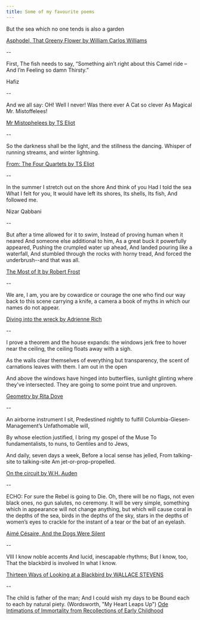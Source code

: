 ```yaml
---
title: Some of my favourite poems
---
```


But the sea
which no one tends
is also a garden

[Asphodel, That Greeny Flower by William Carlos Williams](http://www.poets.org/poetsorg/poem/asphodel-greeny-flower-excerpt)

--

First, The fish needs to say, “Something ain’t right about this Camel ride – And I’m Feeling so damn Thirsty.”

Hafiz

--

And we all say: OH!
Well I never!
Was there ever
A Cat so clever
As Magical Mr. Mistoffelees!

[Mr Mistophelees by TS Eliot](http://famouspoetsandpoems.com/poets/t__s__eliot/poems/15147)

--

So the darkness shall be the light, and the stillness the dancing.
Whisper of running streams, and winter lightning.

[From: The Four Quartets by TS Eliot](http://www.coldbacon.com/poems/fq.html)

--

In the summer
I stretch out on the shore
And think of you
Had I told the sea
What I felt for you,
It would have left its shores,
Its shells,
Its fish,
And followed me.
 
Nizar Qabbani

--

But after a time allowed for it to swim,
Instead of proving human when it neared
And someone else additional to him,
As a great buck it powerfully appeared,
Pushing the crumpled water up ahead,
And landed pouring like a waterfall,
And stumbled through the rocks with horny tread,
And forced the underbrush--and that was all.

[The Most of It by Robert Frost](http://genius.com/Robert-frost-the-most-of-it-annotated)

--

We are, I am, you are
by cowardice or courage
the one who find our way
back to this scene
carrying a knife, a camera
a book of myths
in which
our names do not appear.

[Diving into the wreck by Adrienne Rich](http://www.poets.org/poetsorg/poem/diving-wreck)

--

I prove a theorem and the house expands:
the windows jerk free to hover near the ceiling,
the ceiling floats away with a sigh.

As the walls clear themselves of everything
but transparency, the scent of carnations
leaves with them. I am out in the open

And above the windows have hinged into butterflies,
sunlight glinting where they've intersected.
They are going to some point true and unproven.

[Geometry by Rita Dove](https://twitter.com/tomcritchlow/status/1046068303318462464)

--

An airborne instrument I sit,
Predestined nightly to fulfill
Columbia-Giesen-Management’s
Unfathomable will,

By whose election justified,
I bring my gospel of the Muse
To fundamentalists, to nuns,
to Gentiles and to Jews,

And daily, seven days a week,
Before a local sense has jelled,
From talking-site to talking-site
Am jet-or-prop-propelled.

[On the circuit by W.H. Auden](https://www.poets.org/poetsorg/poem/circuit)

--

ECHO: For sure the Rebel is going to Die. Oh, there will be no flags, not even black ones, no gun salutes, no ceremony. It will be very simple, something which in appearance will not change anything, but which will cause coral in the depths of the sea, birds in the depths of the sky, stars in the depths of women’s eyes to crackle for the instant of a tear or the bat of an eyelash.

[Aimé Césaire, And the Dogs Were Silent](https://thefunambulist.net/literature/blue-eyed-architect-defy)

--

VIII
I know noble accents
And lucid, inescapable rhythms;
But I know, too,
That the blackbird is involved
In what I know.

[Thirteen Ways of Looking at a Blackbird by WALLACE STEVENS](https://www.poetryfoundation.org/poems/45236/thirteen-ways-of-looking-at-a-blackbird)

--

The child is father of the man;
And I could wish my days to be
   Bound each to each by natural piety.
          (Wordsworth, "My Heart Leaps Up")
[Ode Intimations of Immortality from Recollections of Early Childhood](https://www.poetryfoundation.org/poems/45536/ode-intimations-of-immortality-from-recollections-of-early-childhood)


<script>
	
$('p').each(function(){
  var text =$(this).html();
  var text = text.split("\n").join("<br />") 
  $(this).html(text);
});

</script>